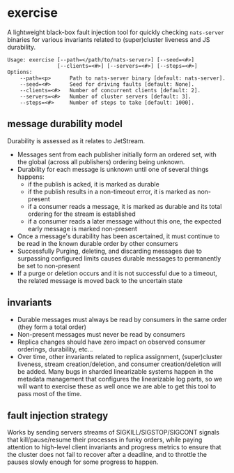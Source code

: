 # exercise

A lightweight black-box fault injection tool for quickly
checking `nats-server` binaries for various invariants
related to (super)cluster liveness and JS durability.

```
Usage: exercise [--path=</path/to/nats-server>] [--seed=<#>]
                [--clients=<#>] [--servers=<#>] [--steps=<#>]
Options:
    --path=<p>      Path to nats-server binary [default: nats-server].
    --seed=<#>      Seed for driving faults [default: None].
    --clients=<#>   Number of concurrent clients [default: 2].
    --servers=<#>   Number of cluster servers [default: 3].
    --steps=<#>     Number of steps to take [default: 1000].
```

## message durability model

Durability is assessed as it relates to JetStream.

* Messages sent from each publisher initially form an ordered set, with the global (across all publishers) ordering being unknown.
* Durability for each message is unknown until one of several things happens:
  * if the publish is acked, it is marked as durable
  * if the publish results in a non-timeout error, it is marked as non-present
  * if a consumer reads a message, it is marked as durable and its total ordering for the stream is established
  * if a consumer reads a later message without this one, the expected early message is marked non-present
* Once a message's durability has been ascertained, it must continue to be read in the known durable order by other consumers
* Successfully Purging, deleting, and discarding messages due to surpassing configured limits causes durable messages to permanently be set to non-present
* If a purge or deletion occurs and it is not successful due to a timeout, the related message is moved back to the uncertain state

## invariants

* Durable messages must always be read by consumers in the same order (they form a total order)
* Non-present messages must never be read by consumers
* Replica changes should have zero impact on observed
  consumer orderings, durability, etc...
* Over time, other invariants related to replica assignment,
  (super)cluster liveness, stream creation/deletion, and
  consumer creation/deletion will be added. Many bugs in
  sharded linearizable systems happen in the metadata
  management that configures the linearizable log parts,
  so we will want to exercise these as well once we are
  able to get this tool to pass most of the time.

## fault injection strategy

Works by sending servers streams of SIGKILL/SIGSTOP/SIGCONT signals
that kill/pause/resume their processes in funky orders, while
paying attention to high-level client invariants and progress metrics
to ensure that the cluster does not fail to recover after a deadline,
and to throttle the pauses slowly enough for some progress to happen.
